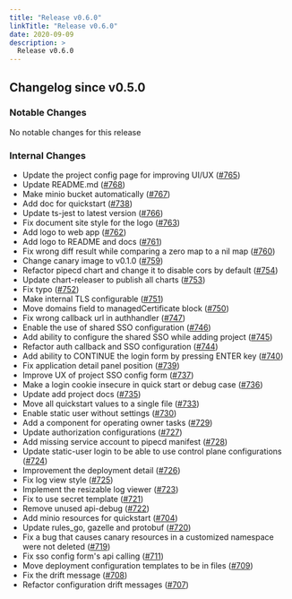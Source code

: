 ```yaml
---
title: "Release v0.6.0"
linkTitle: "Release v0.6.0"
date: 2020-09-09
description: >
  Release v0.6.0
---
```


## Changelog since v0.5.0

### Notable Changes

No notable changes for this release

### Internal Changes
* Update the project config page for improving UI/UX ([#765](https://github.com/pipe-cd/pipecd/pull/765))
* Update README.md ([#768](https://github.com/pipe-cd/pipecd/pull/768))
* Make minio bucket automatically ([#767](https://github.com/pipe-cd/pipecd/pull/767))
* Add doc for quickstart ([#738](https://github.com/pipe-cd/pipecd/pull/738))
* Update ts-jest to latest version ([#766](https://github.com/pipe-cd/pipecd/pull/766))
* Fix document site style for the logo ([#763](https://github.com/pipe-cd/pipecd/pull/763))
* Add logo to web app ([#762](https://github.com/pipe-cd/pipecd/pull/762))
* Add logo to README and docs ([#761](https://github.com/pipe-cd/pipecd/pull/761))
* Fix wrong diff result while comparing a zero map to a nil map ([#760](https://github.com/pipe-cd/pipecd/pull/760))
* Change canary image to v0.1.0 ([#759](https://github.com/pipe-cd/pipecd/pull/759))
* Refactor pipecd chart and change it to disable cors by default ([#754](https://github.com/pipe-cd/pipecd/pull/754))
* Update chart-releaser to publish all charts ([#753](https://github.com/pipe-cd/pipecd/pull/753))
* Fix typo ([#752](https://github.com/pipe-cd/pipecd/pull/752))
* Make internal TLS configurable ([#751](https://github.com/pipe-cd/pipecd/pull/751))
* Move domains field to managedCertificate block ([#750](https://github.com/pipe-cd/pipecd/pull/750))
* Fix wrong callback url in authhandler ([#747](https://github.com/pipe-cd/pipecd/pull/747))
* Enable the use of shared SSO configuration ([#746](https://github.com/pipe-cd/pipecd/pull/746))
* Add ability to configure the shared SSO while adding project ([#745](https://github.com/pipe-cd/pipecd/pull/745))
* Refactor auth callback and SSO configuration ([#744](https://github.com/pipe-cd/pipecd/pull/744))
* Add ability to CONTINUE the login form by pressing ENTER key ([#740](https://github.com/pipe-cd/pipecd/pull/740))
* Fix application detail panel position ([#739](https://github.com/pipe-cd/pipecd/pull/739))
* Improve UX of project SSO config form ([#737](https://github.com/pipe-cd/pipecd/pull/737))
* Make a login cookie insecure in quick start or debug case ([#736](https://github.com/pipe-cd/pipecd/pull/736))
* Update add project docs ([#735](https://github.com/pipe-cd/pipecd/pull/735))
* Move all quickstart values to a single file ([#733](https://github.com/pipe-cd/pipecd/pull/733))
* Enable static user without settings ([#730](https://github.com/pipe-cd/pipecd/pull/730))
* Add a component for operating owner tasks ([#729](https://github.com/pipe-cd/pipecd/pull/729))
* Update authorization configurations ([#727](https://github.com/pipe-cd/pipecd/pull/727))
* Add missing service account to pipecd manifest ([#728](https://github.com/pipe-cd/pipecd/pull/728))
* Update static-user login to be able to use control plane configurations ([#724](https://github.com/pipe-cd/pipecd/pull/724))
* Improvement the deployment detail ([#726](https://github.com/pipe-cd/pipecd/pull/726))
* Fix log view style ([#725](https://github.com/pipe-cd/pipecd/pull/725))
* Implement the resizable log viewer ([#723](https://github.com/pipe-cd/pipecd/pull/723))
* Fix to use secret template ([#721](https://github.com/pipe-cd/pipecd/pull/721))
* Remove unused api-debug ([#722](https://github.com/pipe-cd/pipecd/pull/722))
* Add minio resources for quickstart ([#704](https://github.com/pipe-cd/pipecd/pull/704))
* Update rules_go, gazelle and protobuf ([#720](https://github.com/pipe-cd/pipecd/pull/720))
* Fix a bug that causes canary resources in a customized namespace were not deleted ([#719](https://github.com/pipe-cd/pipecd/pull/719))
* Fix sso config form's api calling ([#711](https://github.com/pipe-cd/pipecd/pull/711))
* Move deployment configuration templates to be in files ([#709](https://github.com/pipe-cd/pipecd/pull/709))
* Fix the drift message ([#708](https://github.com/pipe-cd/pipecd/pull/708))
* Refactor configuration drift messages ([#707](https://github.com/pipe-cd/pipecd/pull/707))
